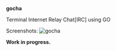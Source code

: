 **gocha**

Terminal Internet Relay Chat[IRC] using GO


Screenshots:
![gocha](https://www.dropbox.com/s/aw3303s6gzt39tl/gocha.png?dl=1)

**Work in progress.**
